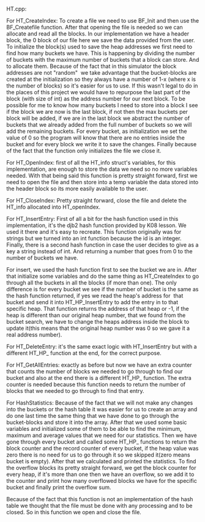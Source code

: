 HT.cpp:

For HT_CreateIndex:
To create a file we need to use BF_Init and then use the BF_Createfile function.
After that opening the file is needed so we can allocate and read all the blocks.
In our implementation we have a header block, the 0 block of our file here we
save the data provided from the user.
To initialize the block(s) used to save the heap addresses we first need to find
how many buckets we have. This is happening by dividing the number of buckets
with the maximum number of buckets that a block can store.
And to allocate them. Because of the fact that in this simulator the block
addresses are not "random"  we take advantage that the bucket-blocks are created
at the initialization so they always have a number of 1-x (where x is the number
of blocks) so it's easier for us to use. If this wasn't legal to do in the places
of this project we would have to repurpose the last part of the block (with
size of int) as the address number for our next block.
To be possible for me to know how many buckets I need to store into a block I
see if the block we are now is the last block, if not then the max buckets per
block will be added, if we are in the last block we abstract the number of
buckets that we already added from the full number of buckets so we will add
the remaining buckets.
For every bucket, as initialization we set the value of 0 so the program will
know that there are no entries inside the bucket and for every block we write
it to save the changes.
Finally because of the fact that the function only initializes the file we
close it.

For HT_OpenIndex:
first of all the HT_info struct's variables, for this implementation, are
enough to store the data we need so no more variables needed.
With that being said this function is pretty straight forward, first we need to
open the file and then store into a temp variable the data stored into the
header block so its more easily available to the user.

For HT_CloseIndex:
Pretty straight forward, close the file and delete the HT_info allocated into
HT_openIndex.

For HT_InsertEntry:
First of all a bit for the hash function used in this implementation, it's the
djb2 hash function provided by K08 lesson. We used it there and it's easy to
recreate. This function originally was for strings but we turned into an int
function because the id is an integer. Finally, there is a second hash function
in case the user decides to give as a key a string instead of int. And returning
a number that goes from 0 to the number of buckets we have.

For insert, we used the hash function first to see the bucket we are in.
After that initialize some variables and do the same thing as HT_CreateIndex to
go through all the buckets in all the blocks (if more than one). The only
difference is for every bucket we see if the number of bucket is the same as
the hash function returned, if yes we read the heap's address for  that bucket
and send it into HT_HP_InsertEntry to add the entry in to that specific heap.
That function returns the address of that heap or -1, if the heap is different
than our original heap number, that we found from the bucket search, we have to
change the heaps address inside the block to update it(this means that the
original heap number was 0 so we gave it a real address number).

For HT_DeleteEntry:
it's the same exact logic with HT_InsertEntry but with a different HT_HP_
function at the end, for the correct purpose.

For HT_GetAllEntries:
exactly as before but now we have an extra counter that counts the number of
blocks we needed to go through to find our bucket and also at the end there is
a different HT_HP_ function. The extra counter is needed because this function
needs to return the number of blocks that we needed to go through to find that
entry.

For HashStatistics:
Because of the fact that we will not make any changes into the buckets or the
hash table it was easier for us to create an array and do one last time the
same thing that we have done to go through the bucket-blocks and store it into the
array.
After that we used some basic variables and initialized some of them to be able
to find the minimum, maximum and average values that we need for our statistics.
Then we have gone through every bucket and called some HT_HP_ functions to return
the block counter and the record counter of every bucket, if the heap value was
zero there is no need for us to go through it so we skipped it(zero means
bucket is empty).
After that we calculated and printed the statistics.
To find the overflow blocks its pretty straight forward, we get the block
counter for every heap, if it's more than one then we have an overflow, so we
add it to the counter and print how many overflowed blocks we have for the
specific bucket and finally print the overflow sum.

Because of the fact that this function is not an implementation of the hash
table we thought that the file must be done with any processing and to be
closed. So in this function we open and close the file.
